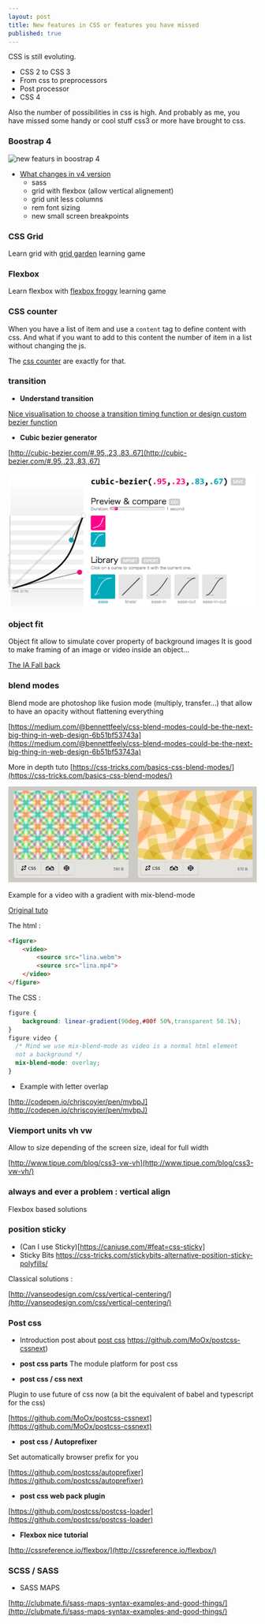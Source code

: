 ```yaml
---
layout: post
title: New features in CSS or features you have missed
published: true
---
```


CSS is still evoluting.

* CSS 2 to CSS 3
* From css to preprocessors
* Post processor
* CSS 4

Also the number of possibilities in css is high. And probably as me, you have missed some handy or cool stuff css3 or more have brought to css.

### Boostrap 4 

<img src="./boostrap-flexbox.png" alt="new featurs in boostrap 4" />

* [What changes in v4 version](https://hackernoon.com/what-changed-in-bootstrap-4-0-ca3cbbf4f62f)
    * sass
    * grid with flexbox (allow vertical alignement)
    * grid unit less columns
    * rem font sizing 
    * new small screen breakpoints  

### CSS Grid 

 Learn  grid  with [grid garden](http://cssgridgarden.com/) learning game

### Flexbox

Learn flexbox with [flexbox froggy](http://flexboxfroggy.com/) learning game

### CSS counter 

When you have a list of item and use a `content` tag to define content with css. And what if you want to add to this content the number of item in a list without changing the js. 

The [css counter](https://developer.mozilla.org/en-US/docs/Web/CSS/CSS_Lists_and_Counters/Using_CSS_counters) are exactly for that.

### **transition**

* **Understand transition**

[Nice visualisation to choose a transition timing function or design custom bezier function](http://www.the-art-of-web.com/css/timing-function/)

* **Cubic bezier generator**

[http://cubic-bezier.com/#.95,.23,.83,.67](http://cubic-bezier.com/#.95,.23,.83,.67)

<img src="../images/css-cubic-bezier.png" title="cubic bezier generator">

### **object fit**

Object fit allow to simulate cover property of background images
It is good to make framing of an image or video inside an object...


[The IA Fall back](https://medium.com/@primozcigler/neat-trick-for-css-object-fit-fallback-on-edge-and-other-browsers-afbc53bbb2c3)

### **blend modes**

Blend mode are photoshop like fusion mode (multiply, transfer...) that allow to have an opacity without flattening everything

[https://medium.com/@bennettfeely/css-blend-modes-could-be-the-next-big-thing-in-web-design-6b51bf53743a](https://medium.com/@bennettfeely/css-blend-modes-could-be-the-next-big-thing-in-web-design-6b51bf53743a)

More in depth tuto
[https://css-tricks.com/basics-css-blend-modes/](https://css-tricks.com/basics-css-blend-modes/)

<a href="http://bennettfeely.com/gradients/">
  <img src="../images/css-blend-mode.png" title="examples of mix blend mode">
</a>


Example for a video with a gradient with mix-blend-mode

[Original tuto](http://thenewcode.com/1020/HTML5-Video-Effects-with-CSS-Blend-Modes)

The html :
```html
<figure>
	<video>
		<source src="lina.webm">
		<source src="lina.mp4">
	</video>
</figure>
```

The CSS :
```css
figure {
	background: linear-gradient(90deg,#00f 50%,transparent 50.1%);
}
figure video {
  /* Mind we use mix-blend-mode as video is a normal html element
  not a background */
  mix-blend-mode: overlay;
}
```

* Example with letter overlap

[http://codepen.io/chriscoyier/pen/mvbpJ](http://codepen.io/chriscoyier/pen/mvbpJ)

### **Viemport units vh vw**

Allow to size depending of the screen size, ideal for full width

[http://www.tipue.com/blog/css3-vw-vh](http://www.tipue.com/blog/css3-vw-vh/)


### **always and ever a problem : vertical align**

Flexbox based solutions

### position sticky 

* (Can I use Sticky)[https://caniuse.com/#feat=css-sticky]
* Sticky Bits https://css-tricks.com/stickybits-alternative-position-sticky-polyfills/

Classical solutions :

[http://vanseodesign.com/css/vertical-centering/](http://vanseodesign.com/css/vertical-centering/)

### **Post css**

* Introduction post about [post css](http://julian.io/some-things-you-may-think-about-postcss-and-you-might-be-wrong/)
https://github.com/MoOx/postcss-cssnext)

* **post css parts** The module platform for post css

* **post css / css next**

Plugin to use future of css now (a bit the equivalent of babel and typescript for the css)

[https://github.com/MoOx/postcss-cssnext](https://github.com/MoOx/postcss-cssnext)

* **post css / Autoprefixer**

Set automatically browser prefix for you

[https://github.com/postcss/autoprefixer](https://github.com/postcss/autoprefixer)

* **post css web pack plugin**

[https://github.com/postcss/postcss-loader](https://github.com/postcss/postcss-loader)

* **Flexbox nice tutorial**

[http://cssreference.io/flexbox/](http://cssreference.io/flexbox/)


### SCSS / SASS

* SASS MAPS 

[http://clubmate.fi/sass-maps-syntax-examples-and-good-things/](http://clubmate.fi/sass-maps-syntax-examples-and-good-things/)

